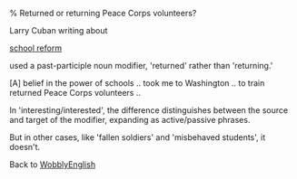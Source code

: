 % Returned or returning Peace Corps volunteers?

Larry Cuban writing about

[school reform](https://larrycuban.wordpress.com/2023/11/18/how-my-thinking-about-school-reform-has-changed-over-the-decades/)

used a past-participle noun modifier, 'returned' rather than 'returning.'

[A] belief in the power of schools .. took me to Washington .. to train returned Peace Corps volunteers ..

In 'interesting/interested', the difference distinguishes between the source and target of the modifier, expanding as active/passive phrases.

But in other cases, like 'fallen soldiers' and 'misbehaved students', it doesn't.

Back to [WobblyEnglish](WobblyEnglish.html)
